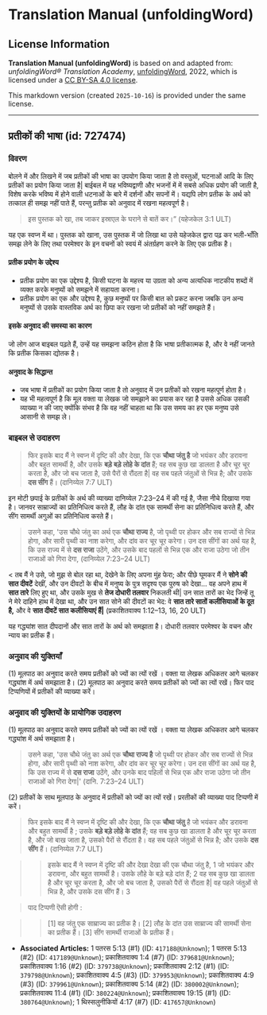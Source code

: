 # Translation Manual (unfoldingWord)

## License Information

**Translation Manual (unfoldingWord)** is based on and adapted from: _unfoldingWord® Translation Academy_, [unfoldingWord](https://unfoldingword.org/utw), 2022, which is licensed under a [CC BY-SA 4.0 license](https://creativecommons.org/licenses/by-sa/4.0/legalcode.en).

This markdown version (created `2025-10-16`) is provided under the same license.



--------------------------------

## प्रतीकों की भाषा (id: 727474)

### विवरण

बोलने में और लिखने में जब प्रतीकों की भाषा का उपयोग किया जाता है तो वस्तुओं, घटनाओं आदि के लिए प्रतीकों का प्रयोग किया जाता है\| बाईबल में यह भविष्यद्वाणी और भजनों में में सबसे अधिक प्रयोग की जाती है, विशेष करके भविष्य में होने वाली धटनाओं के बारे में दर्शनों और सपनों में। यद्यपि लोग प्रतीक के अर्थ को तत्काल ही समझ नहीं पाते हैं, परन्तु प्रतीक को अनुवाद में रखना महत्वपूर्ण है।

> इस पुस्तक को खा, तब जाकर इस्राएल के घराने से बातें कर।” (यहेजकेल 3:1 ULT)

यह एक स्वप्न में था। पुस्तक को खाना, उस पुस्तक में जो लिखा था उसे यहेजकेल द्वारा पढ़ कर भली\-भाँति समझ लेने के लिए तथा परमेश्वर के इन वचनों को स्वयं में अंतर्ग्रहण करने के लिए एक प्रतीक है।

#### प्रतीक प्रयोग के उद्देश्य

* प्रतीक प्रयोग का एक उद्देश्य है, किसी घटना के महत्त्व या उग्रता को अन्य अत्यधिक नाटकीय शब्दों में व्यक्त करके मनुष्यों को समझने में सहायता करना।
* प्रतीक प्रयोग का एक और उद्देश्य है, कुछ मनुष्यों पर किसी बात को प्रकट करना जबकि उन अन्य मनुष्यों से उसके वास्तविक अर्थ का छिपा कर रखना जो प्रतीकों को नहीं समझते हैं।

#### इसके अनुवाद की समस्या का कारण

जो लोग आज बाइबल पढ़ते हैं, उन्हें यह समझना कठिन होता है कि भाषा प्रतीकात्मक है, और वे नहीं जानते कि प्रतीक किसका द्योतक है।

#### अनुवाद के सिद्धान्त

* जब भाषा में प्रतीकों का प्रयोग किया जाता है तो अनुवाद में उन प्रतीकों को रखना महत्पूर्ण होता है।
* यह भी महत्वपूर्ण है कि मूल वक्ता या लेखक जो समझाने का प्रयास कर रहा है उससे अधिक उसकी व्याख्या न की जाए क्योंकि संभव है कि वह नहीं चाहता था कि उस समय का हर एक मनुष्य उसे आसानी से समझ ले।

### बाइबल से उदाहरण

> फिर इसके बाद मैं ने स्वप्न में दृष्टि की और देखा, कि एक **चौथा जंतु है** जो भयंकर और डरावना और बहुत सामर्थी है, और उसके **बड़े बड़े लोहे के दांत** हैं; वह सब कुछ खा डालता है और चूर चूर करता है, और जो बच जाता है, उसे पैरों से रौंदता है\| वह सब पहले जंतुओं से भिन्न है; और उसके **दस सींग** हैं। (दानिय्येल 7:7 ULT)

इन मोटी छपाई के प्रतीकों के अर्थ की व्याख्या दानिय्येल 7:23–24 में की गई है, जैसा नीचे दिखाया गया है। जानवर साम्राज्यों का प्रतिनिधित्व करते हैं, लौह के दांत एक सामर्थी सेना का प्रतिनिधित्व करते हैं, और सींग सामर्थी अगुओं का प्रतिनिधित्व करते हैं।

> उसने कहा, 'उस चौथे जंतु का अर्थ एक **चौथा राज्य** है, जो पृथ्वी पर होकर और सब राज्यों से भिन्न होगा, और सारी पृथ्वी का नाश करेगा, और दांव कर चूर चूर करेगा। उन दस सींगों का अर्थ यह है, कि उस राज्य में से **दस राजा** उठेंगे, और उसके बाद पहलों से भिन्न एक और राजा उठेगा जो तीन राजाओं को गिरा देगा, (दानिय्येल 7:23–24 ULT)

\< तब मैं ने उसे, जो मुझ से बोल रहा था, देखेने के लिए अपना मुंह फेरा; और पीछे घूमकर मैं ने **सोने की सात दीवटें** देखीं, और उन दीवटों के बीच में मनुष्य के पुत्र सदृश्य एक पुरुष को देखा... वह अपने हाथ में **सात तारे** लिए हुए था, और उसके मुख से **तेज दोधारी तलवार** निकलती थी\| उन सात तारों का भेद जिन्हें तू ने मेरे दाहिने हाथ में देखा था, और उन सात सोने की दीवटों का भेद: वे **सात तारे सातों कलीसियाओं के दूत है,** और वे **सात दीवटें सात कलीसियाएं हैं\|** (प्रकाशितवाक्य 1:12–13, 16, 20 ULT)

यह गद्ध्यांश सात दीपदानों और सात तारों के अर्थ को समझाता है। दोधारी तलवार परमेश्वर के वचन और न्याय का प्रतीक हैं।

### अनुवाद की युक्तियाँ

(1\) मूलपाठ का अनुवाद करते समय प्रतीकों को ज्यों का त्यों रखें । वक्ता या लेखक अधिकतर आगे चलकर गद्ध्यांश में अर्थ समझाता है। (2\) मूलपाठ का अनुवाद करते समय प्रतीकों को ज्यों का त्यों रखें। फिर पाद टिप्पणियों में प्रतीकों की व्याख्या करें।

### अनुवाद की युक्तियों के प्रायोगिक उदाहरण

(1\) मूलपाठ का अनुवाद करते समय प्रतीकों को ज्यों का त्यों रखें । वक्ता या लेखक अधिकतर आगे चलकर गद्ध्यांश में अर्थ समझाता है।

> उसने कहा, 'उस चौथे जंतु का अर्थ एक **चौथा राज्य है** जो पृथ्वी पर होकर और सब राज्यों से भिन्न होगा, और सारी पृथ्वी को नाश करेगा, और दांव कर चूर चूर करेगा। उन दस सींगों का अर्थ यह है, कि उस राज्य में से **दस राजा** उठेंगे, और उनके बाद पहिलों से भिन्न एक और राजा उठेगा जो तीन राजाओं को गिरा देगा\|' (दानि. 7:23–24 ULT)

(2\) प्रतीकों के साथ मूलपाठ के अनुवाद में प्रतीकों को ज्यों का त्यों रखें। प्ररतीकों की व्याख्या पाद टिप्पणी में करें।

> फिर इसके बाद मैं ने स्वप्न में दृष्टि की और देखा, कि एक **चौथा जंतु** है जो भयंकर और डरावना और बहुत सामर्थी है ; उसके **बड़े बड़े लोहे के दांत** हैं; वह सब कुछ खा डालता है और चूर चूर करता है, और जो बाख जाता है, उसको पैरों से रौंदता है। वह सब पहले जंतुओं से भिन्न है; और उसके **दस सींग** हैं। (दानिय्येल 7:7 ULT)

> > इसके बाद मैं ने स्वप्न में दृष्टि की और देखा देखा की एक चौथा जंतु है, 1 जो भयंकर और डरावना, और बहुत सामर्थी है। उसके लौहे के बड़े बड़े दांत हैं; 2 वह सब कुछ खा डालता है और चूर चूर करता है, और जो बच जाता है, उसको पैरों से रौंदता है\| वह पहले जंतुओं से भिन्न है, और उसके दस सींग हैं। 3

> पाद टिप्पणी ऎसी होगी :

> > \[1] वह जंतु एक साम्राज्य का प्रतीक है। \[2] लौह के दांत उस साम्राज्य की सामर्थी सेना का प्रतीक हैं। \[3] सींग सामर्थी राजाओं के प्रतीक हैं।

* **Associated Articles:** 1 पतरस 5:13 (#1) (ID: `417188@Unknown`); 1 पतरस 5:13 (#2) (ID: `417189@Unknown`); प्रकाशितवाक्य 1:4 (#7) (ID: `379681@Unknown`); प्रकाशितवाक्य 1:16 (#2) (ID: `379738@Unknown`); प्रकाशितवाक्य 2:12 (#1) (ID: `379798@Unknown`); प्रकाशितवाक्य 4:5 (#3) (ID: `379953@Unknown`); प्रकाशितवाक्य 4:9 (#3) (ID: `379961@Unknown`); प्रकाशितवाक्य 5:14 (#2) (ID: `380002@Unknown`); प्रकाशितवाक्य 11:4 (#1) (ID: `380224@Unknown`); प्रकाशितवाक्य 19:15 (#1) (ID: `380764@Unknown`); 1 थिस्सलुनीकियों 4:17 (#7) (ID: `417657@Unknown`)

